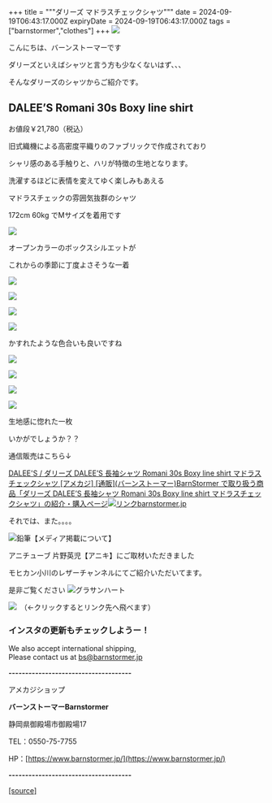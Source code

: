 +++
title = """ダリーズ マドラスチェックシャツ"""
date = 2024-09-19T06:43:17.000Z
expiryDate = 2024-09-19T06:43:17.000Z
tags = ["barnstormer","clothes"]
+++
[![](https://stat.ameba.jp/user_images/20231023/16/barnstormer-go/b2/03/p/o0420015015354743273.png)](https://ameblo.jp/barnstormer-go/entry-12825670498.html)

こんにちは、バーンストーマーです

ダリーズといえばシャツと言う方も少なくないはず、、、

そんなダリーズのシャツからご紹介です。

DALEE’S Romani 30s Boxy line shirt
----------------------------------

お値段￥21,780（税込）

旧式織機による高密度平織りのファブリックで作成されており

シャリ感のある手触りと、ハリが特徴の生地となります。

洗濯するほどに表情を変えてゆく楽しみもあえる

マドラスチェックの雰囲気抜群のシャツ

172cm 60kg でMサイズを着用です

[![](https://stat.ameba.jp/user_images/20240919/15/barnstormer-go/2e/71/j/o0500075015488160009.jpg)](https://stat.ameba.jp/user_images/20240919/15/barnstormer-go/2e/71/j/o0500075015488160009.jpg)

オープンカラーのボックスシルエットが

これからの季節に丁度よさそうな一着

[![](https://stat.ameba.jp/user_images/20240919/15/barnstormer-go/6e/b0/j/o0500075015488160013.jpg)](https://stat.ameba.jp/user_images/20240919/15/barnstormer-go/6e/b0/j/o0500075015488160013.jpg)

[![](https://stat.ameba.jp/user_images/20240919/15/barnstormer-go/2b/86/j/o0500075015488160016.jpg)](https://stat.ameba.jp/user_images/20240919/15/barnstormer-go/2b/86/j/o0500075015488160016.jpg)

[![](https://stat.ameba.jp/user_images/20240919/15/barnstormer-go/11/0d/j/o0500075015488160021.jpg)](https://stat.ameba.jp/user_images/20240919/15/barnstormer-go/11/0d/j/o0500075015488160021.jpg)

[![](https://stat.ameba.jp/user_images/20240919/15/barnstormer-go/a1/9a/j/o0750050015488160024.jpg)](https://stat.ameba.jp/user_images/20240919/15/barnstormer-go/a1/9a/j/o0750050015488160024.jpg)

かすれたような色合いも良いですね

[![](https://stat.ameba.jp/user_images/20240919/15/barnstormer-go/fb/d9/j/o0500075015488160028.jpg)](https://stat.ameba.jp/user_images/20240919/15/barnstormer-go/fb/d9/j/o0500075015488160028.jpg)

[![](https://stat.ameba.jp/user_images/20240919/15/barnstormer-go/ef/fb/j/o0500075015488160029.jpg)](https://stat.ameba.jp/user_images/20240919/15/barnstormer-go/ef/fb/j/o0500075015488160029.jpg)

[![](https://stat.ameba.jp/user_images/20240919/15/barnstormer-go/3f/e5/j/o0500075015488160032.jpg)](https://stat.ameba.jp/user_images/20240919/15/barnstormer-go/3f/e5/j/o0500075015488160032.jpg)

[![](https://stat.ameba.jp/user_images/20240919/15/barnstormer-go/20/b5/j/o0750050015488160038.jpg)](https://stat.ameba.jp/user_images/20240919/15/barnstormer-go/20/b5/j/o0750050015488160038.jpg)

生地感に惚れた一枚

いかがでしょうか？？

通信販売はこちら↓

[DALEE'S / ダリーズ DALEE’S 長袖シャツ Romani 30s Boxy line shirt マドラスチェックシャツ \[アメカジ\] \[通販\](バーンストーマー)BarnStormer で取り扱う商品「ダリーズ DALEE’S 長袖シャツ Romani 30s Boxy line shirt マドラスチェックシャツ」の紹介・購入ページ![リンク](https://c.stat100.ameba.jp/ameblo/symbols/v3.20.0/svg/gray/editor_link.svg)barnstormer.jp](https://barnstormer.jp/view/item/000000009764?category_page_id=ct50)

それでは、また。。。。

![鉛筆](https://stat100.ameba.jp/blog/ucs/img/char/char3/519.png)【メディア掲載について】

アニチューブ 片野英児【アニキ】にご取材いただきました

モヒカン小川のレザーチャンネルにてご紹介いただいてます。

是非ご覧ください ![グラサンハート](https://stat100.ameba.jp/blog/ucs/img/char/char3/148.png)

[![](https://stat.ameba.jp/user_images/20230412/16/barnstormer-go/6a/23/p/o0108010815269242493.png)](https://www.instagram.com/barnstormer_daily/)　（←クリックするとリンク先へ飛べます）

### インスタの更新もチェックしようー！

We also accept international shipping,  
Please contact us at bs@barnstormer.jp

**\-------------------------------------**

アメカジショップ

**バーンストーマーBarnstormer**

静岡県御殿場市御殿場17

TEL：0550-75-7755

HP：[https://www.barnstormer.jp/](https://www.barnstormer.jp/)

**\-------------------------------------**

[[source]](https://ameblo.jp/barnstormer-go/entry-12868156836.html)
